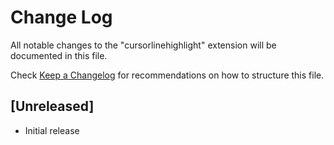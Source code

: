 # Change Log

All notable changes to the "cursorlinehighlight" extension will be documented in this file.

Check [Keep a Changelog](http://keepachangelog.com/) for recommendations on how to structure this file.

## [Unreleased]

- Initial release